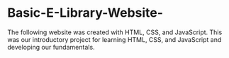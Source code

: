 # Basic-E-Library-Website-
The following website was created with HTML, CSS, and JavaScript. This was our introductory project for learning HTML, CSS, and JavaScript and developing our fundamentals.
